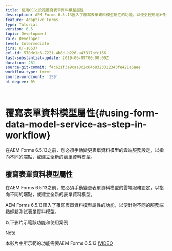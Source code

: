 ```yaml
---
title: 使用OSGi設定覆寫表單資料模型屬性
description: AEM Forms 6.5.13匯入了覆寫表單資料模型屬性的功能，以便更輕鬆地針對不同端點測試一個表單資料模型。
feature: Adaptive Forms
type: Tutorial
version: 6.5
topic: Development
role: Developer
level: Intermediate
jira: KT-10537
exl-id: 570de1e6-7221-4b8d-b226-a43317bfc166
last-substantial-update: 2019-06-09T00:00:00Z
duration: 281
source-git-commit: f4c621f3a9caa8c2c64b8323312343fe421a5aee
workflow-type: tm+mt
source-wordcount: '159'
ht-degree: 0%

---
```


# 覆寫表單資料模型屬性{#using-form-data-model-service-as-step-in-workflow}

在AEM Forms 6.5.13之前，您必須手動變更表單資料模型的雲端服務設定，以指向不同的端點，或建立全新的表單資料模型。

## 覆寫表單資料模型屬性

在AEM Forms 6.5.13之前，您必須手動變更表單資料模型的雲端服務設定，以指向不同的端點，或建立全新的表單資料模型。

AEM Forms 6.5.13匯入了覆寫表單資料模型屬性的功能，以便針對不同的服務端點輕鬆測試表單資料模型。

以下影片示範該功能和使用案例

>[!NOTE]
>本影片中所示範的功能需要AEM Forms 6.5.13
>[!VIDEO](https://video.tv.adobe.com/v/343762?quality=12&learn=on)
